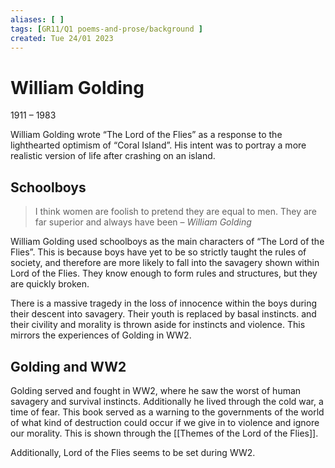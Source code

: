 ```yaml
---
aliases: [ ]
tags: [GR11/Q1 poems-and-prose/background ]
created: Tue 24/01 2023
---
```

# William Golding
1911 – 1983

William Golding wrote “The Lord of the Flies” as a response to the lighthearted optimism of “Coral Island”. His intent was to portray a more realistic version of life after crashing on an island. 

## Schoolboys
> I think women are foolish to pretend they are equal to men. They are far superior and always have been – *William Golding*

William Golding used schoolboys as the main characters of “The Lord of the Flies”. This is because boys have yet to be so strictly taught the rules of society, and therefore are more likely to fall into the savagery shown within Lord of the Flies. They know enough to form rules and structures, but they are quickly broken. 

There is a massive tragedy in the loss of innocence within the boys during their descent into savagery. Their youth is replaced by basal instincts. and their civility and morality is thrown aside for instincts and violence. This mirrors the experiences of Golding in WW2. 

## Golding and WW2
Golding served and fought in WW2, where he saw the worst of human savagery and survival instincts. Additionally he lived through the cold war, a time of fear. This book served as a warning to the governments of the world of what kind of destruction could occur if we give in to violence and ignore our morality. This is shown through the [[Themes of the Lord of the Flies]]. 

Additionally, Lord of the Flies seems to be set during WW2. 

